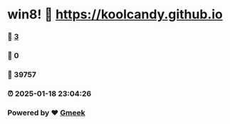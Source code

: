 # win8! :link: https://koolcandy.github.io 
### :page_facing_up: [3](https://koolcandy.github.io/tag.html) 
### :speech_balloon: 0 
### :hibiscus: 39757 
### :alarm_clock: 2025-01-18 23:04:26 
### Powered by :heart: [Gmeek](https://github.com/Meekdai/Gmeek)
